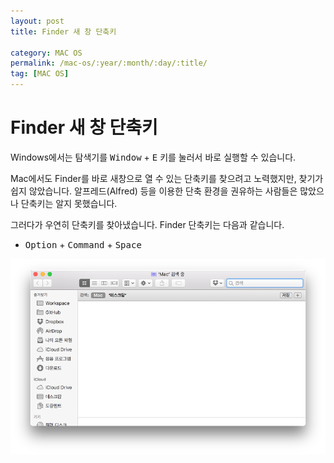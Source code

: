 ```yaml
---
layout: post
title: Finder 새 창 단축키

category: MAC OS
permalink: /mac-os/:year/:month/:day/:title/
tag: [MAC OS]
---
```

# Finder 새 창 단축키

Windows에서는 탐색기를 <kbd>Window</kbd> + <kbd>E</kbd> 키를 눌러서 바로 실행할 수 있습니다.

Mac에서도 Finder를 바로 새창으로 열 수 있는 단축키를 찾으려고 노력했지만, 찾기가 쉽지 않았습니다. 알프레드(Alfred) 등을 이용한 단축 환경을 권유하는 사람들은 많았으나 단축키는 알지 못했습니다.

그러다가 우연히 단축키를 찾아냈습니다. Finder 단축키는 다음과 같습니다.

* <kbd>Option</kbd> + <kbd>Command</kbd> + <kbd>Space</kbd>

![image](/assets/tips-mac/005.png)